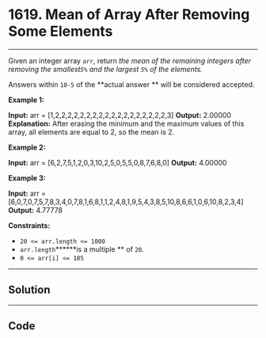 # 1619. Mean of Array After Removing Some Elements

---

Given an integer array `arr`, return _the mean of the remaining integers after removing the smallest`5%` and the largest `5%` of the elements._

Answers within `10-5` of the **actual answer ** will be considered accepted.

 

**Example 1:**


**Input:** arr = [1,2,2,2,2,2,2,2,2,2,2,2,2,2,2,2,2,2,2,3]
**Output:** 2.00000
**Explanation:** After erasing the minimum and the maximum values of this array, all elements are equal to 2, so the mean is 2.


**Example 2:**


**Input:** arr = [6,2,7,5,1,2,0,3,10,2,5,0,5,5,0,8,7,6,8,0]
**Output:** 4.00000


**Example 3:**


**Input:** arr = [6,0,7,0,7,5,7,8,3,4,0,7,8,1,6,8,1,1,2,4,8,1,9,5,4,3,8,5,10,8,6,6,1,0,6,10,8,2,3,4]
**Output:** 4.77778


 

**Constraints:**

  * `20 <= arr.length <= 1000`
  * `arr.length`******is a multiple ** of `20`.
  * `0 <= arr[i] <= 105`

---

## Solution



---

## Code
```python


```